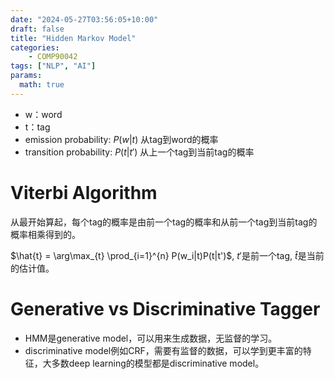 ```yaml
---
date: "2024-05-27T03:56:05+10:00"
draft: false
title: "Hidden Markov Model"
categories:
    - COMP90042
tags: ["NLP", "AI"]
params:
  math: true
---
```


- w：word
- t：tag
- emission probability: $P(w|t)$ 从tag到word的概率
- transition probability: $P(t|t')$ 从上一个tag到当前tag的概率


# Viterbi Algorithm

从最开始算起，每个tag的概率是由前一个tag的概率和从前一个tag到当前tag的概率相乘得到的。

$\hat{t} = \arg\max_{t} \prod_{i=1}^{n} P(w_i|t)P(t|t')$, $t'$是前一个tag, $\hat{t}$是当前的估计值。


# Generative vs Discriminative Tagger

- HMM是generative model，可以用来生成数据，无监督的学习。
- discriminative model例如CRF，需要有监督的数据，可以学到更丰富的特征，大多数deep learning的模型都是discriminative model。